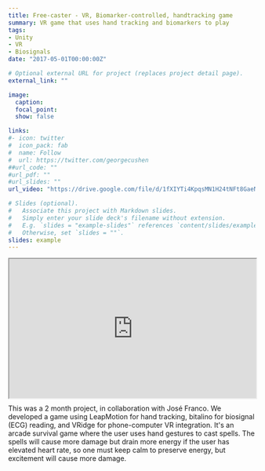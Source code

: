 ```yaml
---
title: Free-caster - VR, Biomarker-controlled, handtracking game
summary: VR game that uses hand tracking and biomarkers to play
tags:
- Unity
- VR
- Biosignals
date: "2017-05-01T00:00:00Z"

# Optional external URL for project (replaces project detail page).
external_link: ""

image:
  caption:
  focal_point:
  show: false

links:
#- icon: twitter
#  icon_pack: fab
#  name: Follow
#  url: https://twitter.com/georgecushen
##url_code: ""
#url_pdf: ""
#url_slides: ""
url_video: "https://drive.google.com/file/d/1fXIYTi4KpqsMN1H24tNFt8GaeNPanmIq/view"

# Slides (optional).
#   Associate this project with Markdown slides.
#   Simply enter your slide deck's filename without extension.
#   E.g. `slides = "example-slides"` references `content/slides/example-slides.md`.
#   Otherwise, set `slides = ""`.
slides: example
---
```

<div style="width: 100%; position: relative; padding-bottom: 56.25%;">
<iframe src="https://drive.google.com/file/d/1fXIYTi4KpqsMN1H24tNFt8GaeNPanmIq/preview" width="100%" height="100%" style="position: absolute; top: 0; left: 0;"></iframe>
</div>

This was a 2 month project, in collaboration with José Franco. We developed a game using LeapMotion for hand tracking,
bitalino for biosignal (ECG) reading, and VRidge for phone-computer VR integration.
It's an arcade survival game where the user uses hand gestures to cast spells. The spells will cause more damage but drain
more energy if the user has elevated heart rate, so one must keep calm to preserve energy, but excitement will cause more damage.
